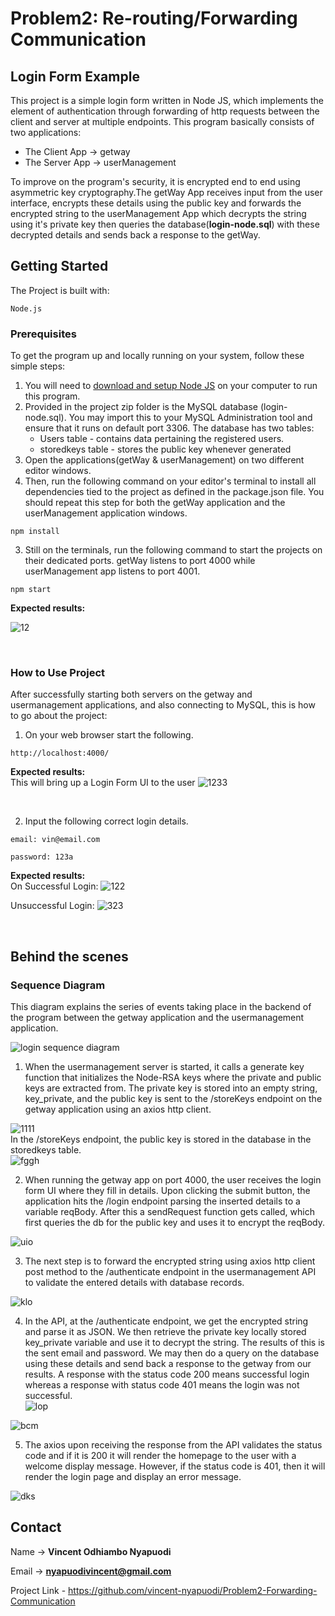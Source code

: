 # Problem2: Re-routing/Forwarding Communication
## Login Form Example
This project is a simple login form written in Node JS, which implements the element of authentication through forwarding of http requests between the client and server at multiple endpoints. This program basically consists of two applications:
  - The Client App -> getway
  - The Server App -> userManagement  
  
To improve on the program's security, it is encrypted end to end using asymmetric key cryptography.The getWay App receives input from the user interface, encrypts these details using the public key and forwards the encrypted string to the userManagement App which decrypts the string using it's private key then queries the database(**login-node.sql**) with these decrypted details and sends back a response to the getWay.

## Getting Started
The Project is built with: 
```
Node.js
```

### Prerequisites
To get the program up and locally running on your system, follow these simple steps:
1. You will need to [download and setup Node JS](https://nodejs.org/en/) on your computer to run this program.
2. Provided in the project zip folder is the MySQL database (login-node.sql). You may import this to your MySQL Administration tool and ensure that it runs on default port 3306. The database has two tables:
    - Users table - contains data pertaining the registered users.
    - storedkeys table - stores the public key whenever generated
3. Open the applications(getWay & userManagement) on two different editor windows.
4. Then, run the following command on your editor's terminal to install all dependencies tied to the project as defined in the package.json file. You should repeat this step for both the getWay application and the userManagement application windows.
```
npm install
```
3. Still on the terminals, run the following command to start the projects on their dedicated ports. getWay listens to port 4000 while userManagement app listens to port 4001.
```
npm start
```
**Expected results:**

![12](https://user-images.githubusercontent.com/65035748/150553405-d412675b-2e07-43c4-9384-0281f7be9320.png)

</br>

### How to Use Project
After successfully starting both servers on the getway and usermanagement applications, and also connecting to MySQL, this is how to go about the project:   
1. On your web browser start the following.
```
http://localhost:4000/
```
**Expected results:**   
  This will bring up a Login Form UI to the user
  ![1233](https://user-images.githubusercontent.com/65035748/150556619-71c6d494-8118-45f8-a83d-ad0bd01ac8c7.png)

</br>

2. Input the following correct login details.   
```
email: vin@email.com
```
```
password: 123a
```
**Expected results:**   
  On Successful Login: 
  ![122](https://user-images.githubusercontent.com/65035748/150558556-783939ec-9530-442c-9de5-b384c91372e0.png)
     
  Unsuccessful Login:
  ![323](https://user-images.githubusercontent.com/65035748/150559004-d11cc4e6-94b0-4512-bab1-822428d61e16.png)

</br>

## Behind the scenes
### Sequence Diagram
This diagram explains the series of events taking place in the backend of the program between the getway application and the usermanagement application.   

![login sequence diagram](https://user-images.githubusercontent.com/65035748/150589771-4e7e4168-2dfe-42d4-a026-c87ef12fc236.png)   


1. When the usermanagement server is started, it calls a generate key function that initializes the Node-RSA keys where the private and public keys are extracted from. The private key is stored into an empty string, key_private, and the public key is sent to the /storeKeys endpoint on the getway application using an axios http client.   
 
![1111](https://user-images.githubusercontent.com/65035748/150591179-af41a165-b9b1-4e70-b839-4049a7c8cc88.png)   
In the /storeKeys endpoint, the public key is stored in the database in the storedkeys table.   
![fggh](https://user-images.githubusercontent.com/65035748/150592055-c34e570c-1286-40b1-9c7f-c19b4164018d.png)   

2. When running the getway app on port 4000, the user receives the login form UI where they fill in details. Upon clicking the submit button, the application hits the /login endpoint parsing the inserted details to a variable reqBody. After this a sendRequest function gets called, which first queries the db for the public key and uses it to encrypt the reqBody.   

![uio](https://user-images.githubusercontent.com/65035748/150593035-92b3bda4-0ccd-4255-b220-97e10a6b01d6.png)   

3. The next step is to forward the encrypted string using axios http client post method to the /authenticate endpoint in the usermanagement API to validate the entered details with database records.   

![klo](https://user-images.githubusercontent.com/65035748/150593757-115910ae-9705-49ba-9f2a-6206aaa3543c.png)   

4. In the API, at the /authenticate endpoint, we get the encrypted string and parse it as JSON. We then retrieve the private key locally stored key_private variable and use it to decrypt the string. The results of this is the sent email and password. We may then do a query on the database using these details and send back a response to the getway from our results. A response with the status code 200 means successful login whereas a response with status code 401 means the login was not successful.   
![lop](https://user-images.githubusercontent.com/65035748/150594863-3b7f6cf2-b945-4673-ace4-ab03035c22a7.png)   

![bcm](https://user-images.githubusercontent.com/65035748/150595114-e9bd7bf4-58c6-434b-b2c9-80472b228e67.png)   

5. The axios upon receiving the response from the API validates the status code and if it is 200 it will render the homepage to the user with a welcome display message. However, if the status code is 401, then it will render the login page and display an error message.   

![dks](https://user-images.githubusercontent.com/65035748/150596010-c95d8a81-dab2-43dc-bdc6-42201982cdbf.png)


## Contact
Name -> **Vincent Odhiambo Nyapuodi**   

Email -> **nyapuodivincent@gmail.com**   

Project Link - https://github.com/vincent-nyapuodi/Problem2-Forwarding-Communication

